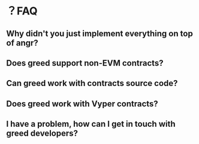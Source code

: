 

# ？FAQ 

## Why didn't you just implement everything on top of angr?


## Does greed support non-EVM contracts?


## Can greed work with contracts source code?


## Does greed work with Vyper contracts?



## I have a problem, how can I get in touch with greed developers?
